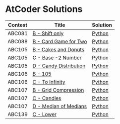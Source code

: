 # AtCoder Solutions
| Contest | Title  | Solution |
| ----- | -------- | ---------- |
| ABC081 | [B - Shift only](https://atcoder.jp/contests/abc081/tasks/abc081_b) | [Python](https://github.com/cocoa-maemae/atcoder/blob/master/abc/abc081/shift_only.py) |
| ABC088 | [B - Card Game for Two](https://atcoder.jp/contests/abc088/tasks/abc088_b) | [Python](https://github.com/cocoa-maemae/atcoder/blob/master/abc/abc088/card_game_for_two.py) |
| ABC105 | [B - Cakes and Donuts ](https://atcoder.jp/contests/abc105/tasks/abc105_b) | [Python](https://github.com/cocoa-maemae/atcoder/blob/master/abc/abc105/cakes_and_donuts.py) |
| ABC105 | [C - Base -2 Number](https://atcoder.jp/contests/abc105/tasks/abc105_c) | [Python](https://github.com/cocoa-maemae/atcoder/blob/master/abc/abc105/base_2numbers.py) |
| ABC105 | [D - Candy Distribution](https://atcoder.jp/contests/abc105/tasks/abc105_d) | [Python](https://github.com/cocoa-maemae/atcoder/blob/master/abc/abc105/cady_distribution.py) |
| ABC106 | [B - 105](https://atcoder.jp/contests/abc106/tasks/abc106_b) | [Python](https://github.com/cocoa-maemae/atcoder/blob/master/abc/abc106/b-105.py) |
| ABC106 | [C - To Infinity](https://atcoder.jp/contests/abc106/tasks/abc106_c) | [Python](https://github.com/cocoa-maemae/atcoder/blob/master/abc/abc106/to_infinity.py) |
| ABC107 | [B - Grid Compression ](https://atcoder.jp/contests/abc107/tasks/abc107_b) | [Python](https://github.com/cocoa-maemae/atcoder/blob/master/abc/abc107/grid_compression.py) |
| ABC107 | [C - Candles](https://atcoder.jp/contests/abc107/tasks/arc101_a) | [Python](https://github.com/cocoa-maemae/atcoder/blob/master/abc/abc107/candles.py) |
| ABC107 | [D - Median of Medians](https://atcoder.jp/contests/abc107/tasks/arc101_b) | [Python](https://github.com/cocoa-maemae/atcoder/blob/master/abc/abc107/median_of_medians.py) |
| ABC139 | [C - Lower](https://atcoder.jp/contests/abc139/tasks/abc139_c) | [Python](https://github.com/cocoa-maemae/atcoder/blob/master/abc/abc139/lower.py) |
